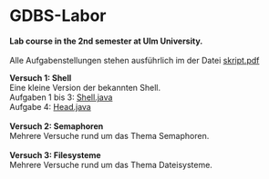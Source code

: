 # GDBS-Labor
**Lab course in the 2nd semester at Ulm University.**<br/>
<br/>
Alle Aufgabenstellungen stehen ausführlich im der Datei [skript.pdf](https://github.com/FotoMaexx/GdBS-Labor/blob/main/Skript.pdf)

**Versuch 1: Shell** <br/>
Eine kleine Version der bekannten Shell.<br/>
Aufgaben 1 bis 3: [Shell.java](https://github.com/FotoMaexx/GdBS-Labor/blob/main/Versuch1_Shell/shell.java)<br/>
Aufgabe 4: [Head.java](https://github.com/FotoMaexx/GdBS-Labor/blob/main/Versuch1_Shell/head.java)<br/>
<br/>
**Versuch 2: Semaphoren** <br/>
Mehrere Versuche rund um das Thema Semaphoren.<br/>
<br/>
**Versuch 3: Filesysteme** <br/>
Mehrere Versuche rund um das Thema Dateisysteme.<br/>
<br/>
